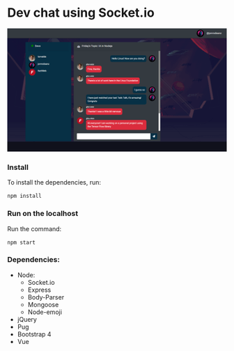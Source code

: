 # Dev chat using Socket.io

![Demo](/src/public/assets/DemoV2.png)

### Install
To install the dependencies, run:
 ~~~
npm install
 ~~~

### Run on the localhost
Run the command:
 ~~~
npm start
 ~~~

### Dependencies:
  - Node:
    - Socket.io
    - Express
    - Body-Parser
    - Mongoose
    - Node-emoji
  - jQuery
  - Pug
  - Bootstrap 4
  - Vue
